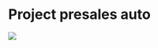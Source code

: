 # Project presales auto
<img src="https://encrypted-tbn0.gstatic.com/images?q=tbn:ANd9GcTJHJlRA94QJ0CicbhZSBYwJkZzusRuwmv7yQ&usqp=CAU"/>
